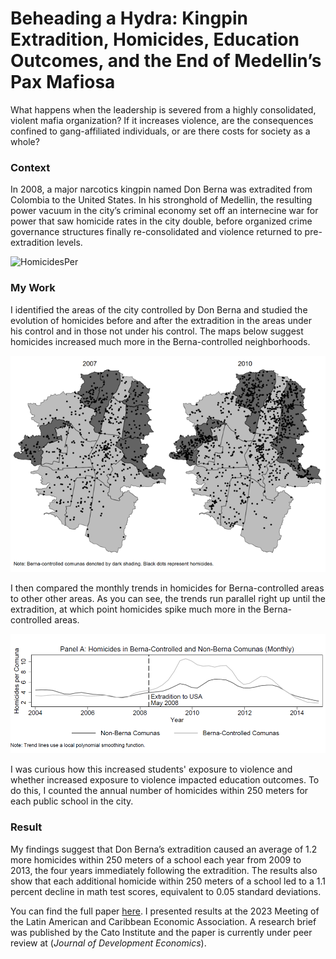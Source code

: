 # Beheading a Hydra: Kingpin Extradition, Homicides, Education Outcomes, and the End of Medellin’s Pax Mafiosa
What happens when the leadership is severed from a highly consolidated, violent mafia organization? If it increases violence, are the consequences confined to gang-affiliated individuals, or are there costs for society as a whole?

### Context
In 2008, a major narcotics kingpin named Don Berna was extradited from Colombia to the United States. In his stronghold of Medellin, the resulting power vacuum in the
city’s criminal economy set off an internecine war for power that saw homicide rates in the city double, before organized crime governance structures finally re-consolidated and violence
returned to pre-extradition levels.

![HomicidesPer](/assets/img/HommicidesPer.png)

### My Work
I identified the areas of the city controlled by Don Berna and studied the evolution of homicides before and after the extradition in the areas under his control and in those not under his control. The maps below suggest homicides increased much more in the Berna-controlled neighborhoods.

![BernaMap](/assets/img/BernaMap.png)

I then compared the monthly trends in homicides for Berna-controlled areas to other other areas. As you can see, the trends run parallel right up until the extradition, at which point homicides spike much more in the Berna-controlled areas.

![BernaTrend](/assets/img/BernaTrend.png)

I was curious how this increased students' exposure to violence and whether increased exposure to violence impacted education outcomes. To do this, I counted the annual number of homicides within 250 meters for each public school in the city. 

### Result
My findings suggest that Don Berna’s extradition caused an average of 1.2 more homicides within 250 meters of a school each year from 2009 to 2013, the four years immediately following the extradition. The results also show that each additional homicide within 250 meters of a school led to a 1.1 percent decline in math test scores, equivalent to 0.05 standard deviations.

You can find the full paper [here](https://dx.doi.org/10.2139/ssrn.4880218). I presented results at the 2023 Meeting of the Latin American and Caribbean Economic Association. A research brief was published by the Cato Institute and the paper is currently under peer review at (_Journal of Development Economics_).
